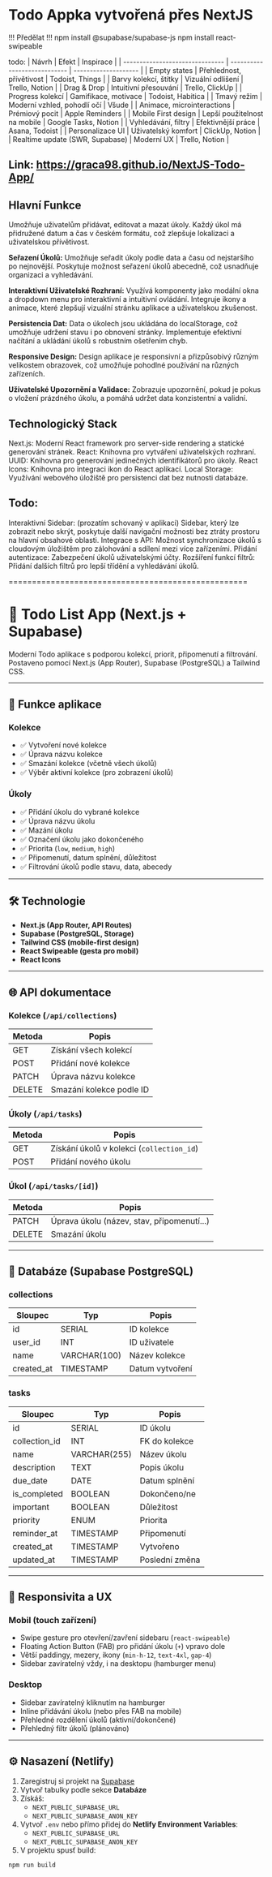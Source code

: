 # Todo Appka vytvořená přes NextJS

!!! Předělat !!!
npm install @supabase/supabase-js
npm install react-swipeable


todo:
| Návrh                           | Efekt                        | Inspirace            |
| ------------------------------- | ---------------------------- | -------------------- |
| Empty states                    | Přehlednost, přívětivost     | Todoist, Things      |
| Barvy kolekcí, štítky           | Vizuální odlišení            | Trello, Notion       |
| Drag & Drop                     | Intuitivní přesouvání        | Trello, ClickUp      |
| Progress kolekcí                | Gamifikace, motivace         | Todoist, Habitica    |
| Tmavý režim                     | Moderní vzhled, pohodlí očí  | Všude                |
| Animace, microinteractions      | Prémiový pocit               | Apple Reminders      |
| Mobile First design             | Lepší použitelnost na mobile | Google Tasks, Notion |
| Vyhledávání, filtry             | Efektivnější práce           | Asana, Todoist       |
| Personalizace UI                | Uživatelský komfort          | ClickUp, Notion      |
| Realtime update (SWR, Supabase) | Moderní UX                   | Trello, Notion       |



## Link: https://graca98.github.io/NextJS-Todo-App/


## Hlavní Funkce
Umožňuje uživatelům přidávat, editovat a mazat úkoly.
Každý úkol má přidružené datum a čas v českém formátu, což zlepšuje lokalizaci a uživatelskou přívětivost.

**Seřazení Úkolů:**
Umožňuje seřadit úkoly podle data a času od nejstaršího po nejnovější.
Poskytuje možnost seřazení úkolů abecedně, což usnadňuje organizaci a vyhledávání.

**Interaktivní Uživatelské Rozhraní:**
Využívá komponenty jako modální okna a dropdown menu pro interaktivní a intuitivní ovládání.
Integruje ikony a animace, které zlepšují vizuální stránku aplikace a uživatelskou zkušenost.

**Persistencia Dat:**
Data o úkolech jsou ukládána do localStorage, což umožňuje udržení stavu i po obnovení stránky.
Implementuje efektivní načítání a ukládání úkolů s robustním ošetřením chyb.

**Responsive Design:**
Design aplikace je responsivní a přizpůsobivý různým velikostem obrazovek, což umožňuje pohodlné používání na různých zařízeních.

**Uživatelské Upozornění a Validace:**
Zobrazuje upozornění, pokud je pokus o vložení prázdného úkolu, a pomáhá udržet data konzistentní a validní.

## Technologický Stack
Next.js: Moderní React framework pro server-side rendering a statické generování stránek.
React: Knihovna pro vytváření uživatelských rozhraní.
UUID: Knihovna pro generování jedinečných identifikátorů pro úkoly.
React Icons: Knihovna pro integraci ikon do React aplikací.
Local Storage: Využívání webového úložiště pro persistenci dat bez nutnosti databáze.

## Todo:
Interaktivní Sidebar: (prozatím schovaný v aplikaci)
Sidebar, který lze zobrazit nebo skrýt, poskytuje další navigační možnosti bez ztráty prostoru na hlavní obsahové oblasti.
Integrace s API: Možnost synchronizace úkolů s cloudovým úložištěm pro zálohování a sdílení mezi více zařízeními.
Přidání autentizace: Zabezpečení úkolů uživatelskými účty.
Rozšíření funkcí filtrů: Přidání dalších filtrů pro lepší třídění a vyhledávání úkolů.



===================================================

# 📝 Todo List App (Next.js + Supabase)

Moderní Todo aplikace s podporou kolekcí, priorit, připomenutí a filtrování.  
Postaveno pomocí Next.js (App Router), Supabase (PostgreSQL) a Tailwind CSS.

---

## 🚀 Funkce aplikace

### Kolekce
- ✅ Vytvoření nové kolekce
- ✅ Úprava názvu kolekce
- ✅ Smazání kolekce (včetně všech úkolů)
- ✅ Výběr aktivní kolekce (pro zobrazení úkolů)

### Úkoly
- ✅ Přidání úkolu do vybrané kolekce
- ✅ Úprava názvu úkolu
- ✅ Mazání úkolu
- ✅ Označení úkolu jako dokončeného
- ✅ Priorita (`low`, `medium`, `high`)
- ✅ Připomenutí, datum splnění, důležitost
- ✅ Filtrování úkolů podle stavu, data, abecedy

---

## 🛠 Technologie

- **Next.js (App Router, API Routes)**
- **Supabase (PostgreSQL, Storage)**
- **Tailwind CSS (mobile-first design)**
- **React Swipeable (gesta pro mobil)**
- **React Icons**

---

## 🌐 API dokumentace

### Kolekce (`/api/collections`)
| Metoda | Popis |
|--------|-------|
| GET    | Získání všech kolekcí |
| POST   | Přidání nové kolekce |
| PATCH  | Úprava názvu kolekce |
| DELETE | Smazání kolekce podle ID |

### Úkoly (`/api/tasks`)
| Metoda | Popis |
|--------|-------|
| GET    | Získání úkolů v kolekci (`collection_id`) |
| POST   | Přidání nového úkolu |

### Úkol (`/api/tasks/[id]`)
| Metoda | Popis |
|--------|-------|
| PATCH  | Úprava úkolu (název, stav, připomenutí...) |
| DELETE | Smazání úkolu |

---

## 💾 Databáze (Supabase PostgreSQL)

### collections
| Sloupec   | Typ          | Popis           |
|-----------|--------------|-----------------|
| id        | SERIAL        | ID kolekce      |
| user_id   | INT           | ID uživatele    |
| name      | VARCHAR(100)  | Název kolekce   |
| created_at| TIMESTAMP     | Datum vytvoření |

### tasks
| Sloupec      | Typ           | Popis          |
|--------------|---------------|----------------|
| id           | SERIAL         | ID úkolu       |
| collection_id| INT            | FK do kolekce  |
| name         | VARCHAR(255)   | Název úkolu    |
| description  | TEXT           | Popis úkolu    |
| due_date     | DATE           | Datum splnění  |
| is_completed | BOOLEAN        | Dokončeno/ne   |
| important    | BOOLEAN        | Důležitost     |
| priority     | ENUM           | Priorita       |
| reminder_at  | TIMESTAMP      | Připomenutí    |
| created_at   | TIMESTAMP      | Vytvořeno      |
| updated_at   | TIMESTAMP      | Poslední změna |

---

## 📱 Responsivita a UX

### Mobil (touch zařízení)
- Swipe gesture pro otevření/zavření sidebaru (`react-swipeable`)
- Floating Action Button (FAB) pro přidání úkolu (`+`) vpravo dole
- Větší paddingy, mezery, ikony (`min-h-12`, `text-4xl`, `gap-4`)
- Sidebar zavíratelný vždy, i na desktopu (hamburger menu)

### Desktop
- Sidebar zavíratelný kliknutím na hamburger
- Inline přidávání úkolu (nebo přes FAB na mobile)
- Přehledné rozdělení úkolů (aktivní/dokončené)
- Přehledný filtr úkolů (plánováno)

---

## ⚙ Nasazení (Netlify)

1. Zaregistruj si projekt na [Supabase](https://supabase.io)
2. Vytvoř tabulky podle sekce **Databáze**
3. Získáš:
    - `NEXT_PUBLIC_SUPABASE_URL`
    - `NEXT_PUBLIC_SUPABASE_ANON_KEY`
4. Vytvoř `.env` nebo přímo přidej do **Netlify Environment Variables**:
    - `NEXT_PUBLIC_SUPABASE_URL`
    - `NEXT_PUBLIC_SUPABASE_ANON_KEY`
5. V projektu spusť build:
```bash
npm run build


